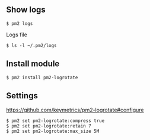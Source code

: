 ## Show logs

```text
$ pm2 logs
```

Logs file

```text
$ ls -l ~/.pm2/logs
```

## Install module

```text
$ pm2 install pm2-logrotate
```

## Settings

https://github.com/keymetrics/pm2-logrotate#configure

```text
$ pm2 set pm2-logrotate:compress true
$ pm2 set pm2-logrotate:retain 7
$ pm2 set pm2-logrotate:max_size 5M
```
